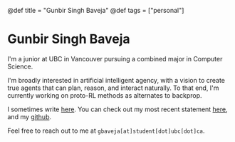 @def title = "Gunbir Singh Baveja"
@def tags = ["personal"]

# Gunbir Singh Baveja

I'm a junior at UBC in Vancouver pursuing a combined major in Computer Science.

I'm broadly interested in artificial intelligent agency, with a vision to create true agents that can plan, reason, and interact naturally. To that end, I'm currently working on proto-RL methods as alternates to backprop.

I sometimes write [here](/requietis/). You can check out my most recent statement [here](/notes/statement.pdf), and my [github](https://github.com/sheeerio).

Feel free to reach out to me at `gbaveja[at]student[dot]ubc[dot]ca`.
